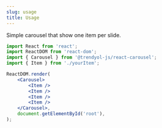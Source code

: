 ```yaml
---
slug: usage
title: Usage
---
```


Simple carousel that show one item per slide.

```jsx
import React from 'react';
import ReactDOM from 'react-dom';
import { Carousel } from '@trendyol-js/react-carousel';
import { Item } from './yourItem';

ReactDOM.render(
	<Carousel>
		<Item />
		<Item />
		<Item />
		<Item />
	</Carousel>,
	document.getElementById('root'),
);
```

